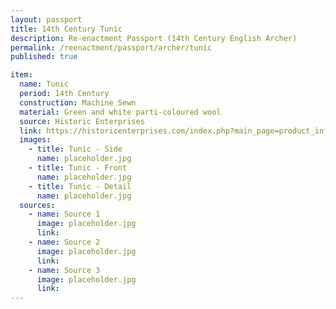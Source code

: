 ```yaml
---
layout: passport
title: 14th Century Tunic
description: Re-enactment Passport (14th Century English Archer)
permalink: /reenactment/passport/archer/tunic
published: true

item:
  name: Tunic
  period: 14th Century
  construction: Machine Sewn
  material: Green and white parti-coloured wool
  source: Historic Enterprises
  link: https://historicenterprises.com/index.php?main_page=product_info&cPath=99_108&products_id=892
  images:
    - title: Tunic - Side
      name: placeholder.jpg
    - title: Tunic - Front
      name: placeholder.jpg
    - title: Tunic - Detail
      name: placeholder.jpg
  sources:
    - name: Source 1
      image: placeholder.jpg
      link:
    - name: Source 2
      image: placeholder.jpg
      link:
    - name: Source 3
      image: placeholder.jpg
      link:
---
```

